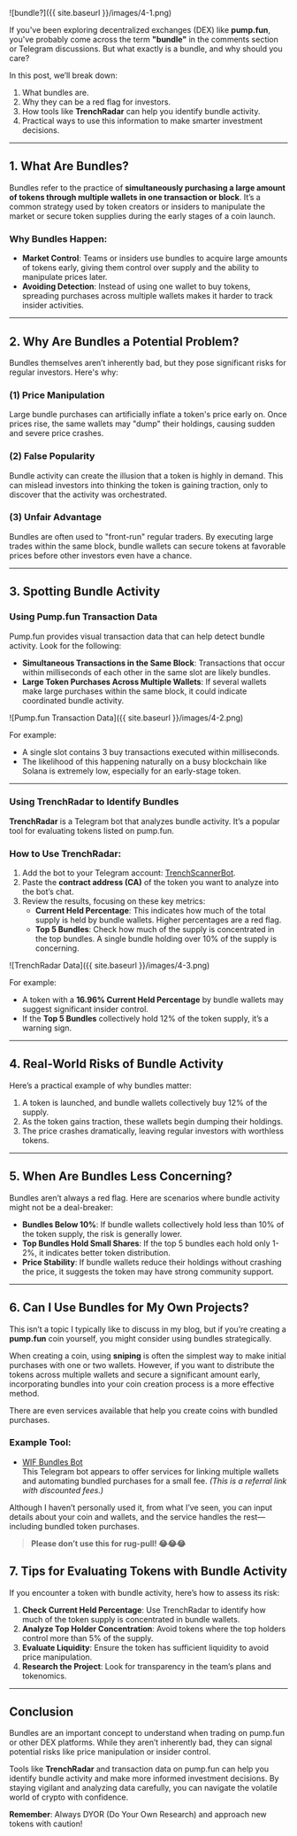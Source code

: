 
![bundle?]({{ site.baseurl }}/images/4-1.png)

If you've been exploring decentralized exchanges (DEX) like **pump.fun**, you've probably come across the term **"bundle"** in the comments section or Telegram discussions. But what exactly is a bundle, and why should you care?

In this post, we’ll break down:
1. What bundles are.
2. Why they can be a red flag for investors.
3. How tools like **TrenchRadar** can help you identify bundle activity.
4. Practical ways to use this information to make smarter investment decisions.

---

## 1. What Are Bundles?

Bundles refer to the practice of **simultaneously purchasing a large amount of tokens through multiple wallets in one transaction or block**. It’s a common strategy used by token creators or insiders to manipulate the market or secure token supplies during the early stages of a coin launch.

### Why Bundles Happen:
- **Market Control**: Teams or insiders use bundles to acquire large amounts of tokens early, giving them control over supply and the ability to manipulate prices later.
- **Avoiding Detection**: Instead of using one wallet to buy tokens, spreading purchases across multiple wallets makes it harder to track insider activities.

---

## 2. Why Are Bundles a Potential Problem?

Bundles themselves aren’t inherently bad, but they pose significant risks for regular investors. Here's why:

### (1) **Price Manipulation**
Large bundle purchases can artificially inflate a token's price early on. Once prices rise, the same wallets may "dump" their holdings, causing sudden and severe price crashes.

### (2) **False Popularity**
Bundle activity can create the illusion that a token is highly in demand. This can mislead investors into thinking the token is gaining traction, only to discover that the activity was orchestrated.

### (3) **Unfair Advantage**
Bundles are often used to "front-run" regular traders. By executing large trades within the same block, bundle wallets can secure tokens at favorable prices before other investors even have a chance.

---

## 3. Spotting Bundle Activity

### Using Pump.fun Transaction Data
Pump.fun provides visual transaction data that can help detect bundle activity. Look for the following:
- **Simultaneous Transactions in the Same Block**: Transactions that occur within milliseconds of each other in the same slot are likely bundles.
- **Large Token Purchases Across Multiple Wallets**: If several wallets make large purchases within the same block, it could indicate coordinated bundle activity.

![Pump.fun Transaction Data]({{ site.baseurl }}/images/4-2.png)


For example:
- A single slot contains 3 buy transactions executed within milliseconds.  
- The likelihood of this happening naturally on a busy blockchain like Solana is extremely low, especially for an early-stage token.

---

### Using TrenchRadar to Identify Bundles

**TrenchRadar** is a Telegram bot that analyzes bundle activity. It’s a popular tool for evaluating tokens listed on pump.fun.

### How to Use TrenchRadar:
1. Add the bot to your Telegram account: [TrenchScannerBot](https://t.me/TrenchScannerBot).  
2. Paste the **contract address (CA)** of the token you want to analyze into the bot’s chat.  
3. Review the results, focusing on these key metrics:
   - **Current Held Percentage**: This indicates how much of the total supply is held by bundle wallets. Higher percentages are a red flag.  
   - **Top 5 Bundles**: Check how much of the supply is concentrated in the top bundles. A single bundle holding over 10% of the supply is concerning.  

![TrenchRadar Data]({{ site.baseurl }}/images/4-3.png)

For example:
- A token with a **16.96% Current Held Percentage** by bundle wallets may suggest significant insider control.  
- If the **Top 5 Bundles** collectively hold 12% of the token supply, it’s a warning sign.

---

## 4. Real-World Risks of Bundle Activity

Here’s a practical example of why bundles matter:

1. A token is launched, and bundle wallets collectively buy 12% of the supply.  
2. As the token gains traction, these wallets begin dumping their holdings.  
3. The price crashes dramatically, leaving regular investors with worthless tokens.  


---

## 5. When Are Bundles Less Concerning?

Bundles aren’t always a red flag. Here are scenarios where bundle activity might not be a deal-breaker:
- **Bundles Below 10%**: If bundle wallets collectively hold less than 10% of the token supply, the risk is generally lower.  
- **Top Bundles Hold Small Shares**: If the top 5 bundles each hold only 1-2%, it indicates better token distribution.  
- **Price Stability**: If bundle wallets reduce their holdings without crashing the price, it suggests the token may have strong community support.

---

## 6. Can I Use Bundles for My Own Projects?

This isn’t a topic I typically like to discuss in my blog, but if you’re creating a **pump.fun** coin yourself, you might consider using bundles strategically.

When creating a coin, using **sniping** is often the simplest way to make initial purchases with one or two wallets. However, if you want to distribute the tokens across multiple wallets and secure a significant amount early, incorporating bundles into your coin creation process is a more effective method.

There are even services available that help you create coins with bundled purchases.

### Example Tool:
- [WIF Bundles Bot](https://t.me/wif_bundles_bot?ref=adtj3fs21)  
  This Telegram bot appears to offer services for linking multiple wallets and automating bundled purchases for a small fee. *(This is a referral link with discounted fees.)*

Although I haven’t personally used it, from what I’ve seen, you can input details about your coin and wallets, and the service handles the rest—including bundled token purchases.

> **Please don’t use this for rug-pull! 😂😂😂**


## 7. Tips for Evaluating Tokens with Bundle Activity

If you encounter a token with bundle activity, here’s how to assess its risk:

1. **Check Current Held Percentage**: Use TrenchRadar to identify how much of the token supply is concentrated in bundle wallets.  
2. **Analyze Top Holder Concentration**: Avoid tokens where the top holders control more than 5% of the supply.  
3. **Evaluate Liquidity**: Ensure the token has sufficient liquidity to avoid price manipulation.  
4. **Research the Project**: Look for transparency in the team’s plans and tokenomics.

---

## Conclusion

Bundles are an important concept to understand when trading on pump.fun or other DEX platforms. While they aren’t inherently bad, they can signal potential risks like price manipulation or insider control.

Tools like **TrenchRadar** and transaction data on pump.fun can help you identify bundle activity and make more informed investment decisions. By staying vigilant and analyzing data carefully, you can navigate the volatile world of crypto with confidence.

**Remember**: Always DYOR (Do Your Own Research) and approach new tokens with caution!
